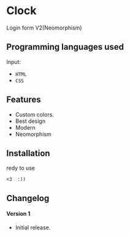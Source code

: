 # Clock #
Login form V2(Neomorphism)


## Programming languages used ##
Input:
- `HTML`
- `CSS`


## Features ##
- Custom colors.
- Best design
- Modern
- Neomorphism


## Installation ##
redy to use
```
<3  :))
```


## Changelog ##
#### Version 1 ####
- Initial release.
